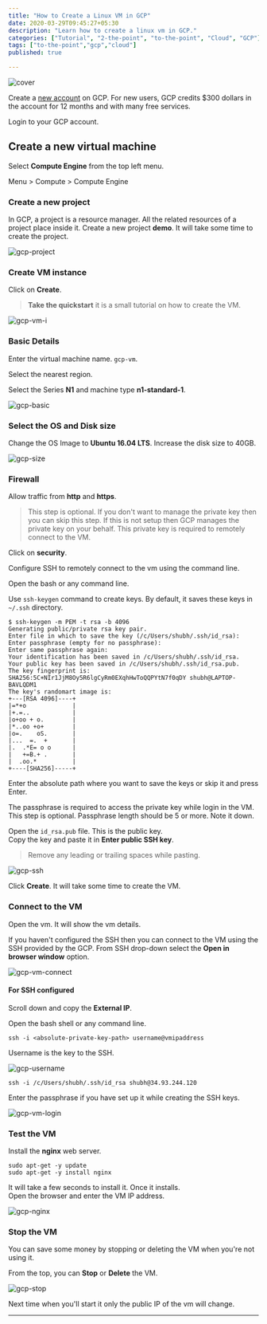 ```yaml
---
title: "How to Create a Linux VM in GCP"
date: 2020-03-29T09:45:27+05:30
description: "Learn how to create a linux vm in GCP."
categories: ["Tutorial", "2-the-point", "to-the-point", "Cloud", "GCP"]
tags: ["to-the-point","gcp","cloud"]
published: true

---
```


![cover](../images/fabian-grohs-XMFZqrGyV-Q-unsplash.jpg)

Create a [new account](https://cloud.google.com/free) on GCP. For new users, GCP credits \$300 dollars in the account for 12 months and with many free services.

Login to your GCP account.

## Create a new virtual machine

Select **Compute Engine** from the top left menu.

Menu > Compute > Compute Engine

### Create a new project

In GCP, a project is a resource manager. All the related resources of a project place inside it.
Create a new project **demo**. It will take some time to create the project.

![gcp-project](./images/gcp-create-project.PNG)

### Create VM instance

Click on **Create**.

> **Take the quickstart** it is a small tutorial on how to create the VM.

![gcp-vm-i](./images/gcp-vm-create.PNG)

### Basic Details

Enter the virtual machine name. `gcp-vm`.

Select the nearest region.

Select the Series **N1** and machine type **n1-standard-1**.

![gcp-basic](./images/gcp-vm-basic.PNG)

### Select the OS and Disk size

Change the OS Image to **Ubuntu 16.04 LTS**.
Increase the disk size to 40GB.

![gcp-size](./images/gcp-vm-size.PNG)

### Firewall

Allow traffic from **http** and **https**.

> This step is optional. If you don't want to manage the private key then you can skip this step. If this is not setup then GCP manages the private key on your behalf. This private key is required to remotely connect to the VM.

Click on **security**.

Configure SSH to remotely connect to the vm using the command line.

Open the bash or any command line.

Use `ssh-keygen` command to create keys. By default, it saves these keys in `~/.ssh` directory.

```
$ ssh-keygen -m PEM -t rsa -b 4096
Generating public/private rsa key pair.
Enter file in which to save the key (/c/Users/shubh/.ssh/id_rsa):
Enter passphrase (empty for no passphrase):
Enter same passphrase again:
Your identification has been saved in /c/Users/shubh/.ssh/id_rsa.
Your public key has been saved in /c/Users/shubh/.ssh/id_rsa.pub.
The key fingerprint is:
SHA256:5C+NIr1JjM8Oy5R6lgCyRm0EXqhHwToQQPYtN7f0qDY shubh@LAPTOP-BAVLQDM1
The key's randomart image is:
+---[RSA 4096]----+
|=*+o             |
|+.=..            |
|o+oo + o.        |
|*..oo +o+        |
|o=.    oS.       |
|...  =.  +       |
|.  .*E= o o      |
|   +=B.+ .       |
|  .oo.*          |
+----[SHA256]-----+

```

Enter the absolute path where you want to save the keys or skip it and press Enter.

The passphrase is required to access the private key while login in the VM. This step is optional. Passphrase length should be 5 or more. Note it down.

Open the `id_rsa.pub` file. This is the public key.  
Copy the key and paste it in **Enter public SSH key**.

> Remove any leading or trailing spaces while pasting.

![gcp-ssh](./images/gcp-vm-ssh.PNG)

Click **Create**. It will take some time to create the VM.

### Connect to the VM

Open the vm. It will show the vm details.

If you haven't configured the SSH then you can connect to the VM using the SSH provided by the GCP. From SSH drop-down select the **Open in browser window** option.

![gcp-vm-connect](./images/gcp-vm-connect.PNG)

#### For SSH configured

Scroll down and copy the **External IP**.

Open the bash shell or any command line.

```
ssh -i <absolute-private-key-path> username@vmipaddress
```

Username is the key to the SSH.

![gcp-username](./images/gcp-vm-username.PNG)

```
ssh -i /c/Users/shubh/.ssh/id_rsa shubh@34.93.244.120
```

Enter the passphrase if you have set up it while creating the SSH keys.

![gcp-vm-login](./images/gcp-vm-login.PNG)

### Test the VM

Install the **nginx** web server.

```
sudo apt-get -y update
sudo apt-get -y install nginx
```

It will take a few seconds to install it. Once it installs.  
Open the browser and enter the VM IP address.

![gcp-nginx](./images/gcp-nginx.PNG)

### Stop the VM

You can save some money by stopping or deleting the VM when you're not using it.

From the top, you can **Stop** or **Delete** the VM.

![gcp-stop](./images/gcp-vm-stop.PNG)

Next time when you'll start it only the public IP of the vm will change.

---